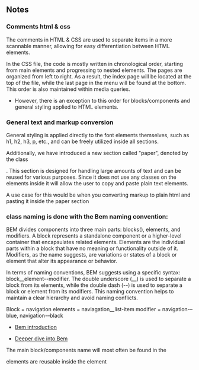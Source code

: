 Notes
-----

### Comments html & css

The comments in HTML & CSS are used to separate items in a more scannable manner, allowing for easy differentiation between HTML elements.

In the CSS file, the code is mostly written in chronological order, starting from main elements and progressing to nested elements. The pages are organized from left to right. As a result, the index page will be located at the top of the file, while the last page in the menu will be found at the bottom. This order is also maintained within media queries.

-   However, there is an exception to this order for blocks/components and general styling applied to HTML elements.

### General text and markup conversion

General styling is applied directly to the font elements themselves, such as h1, h2, h3, p, etc., and can be freely utilized inside all sections.

Additionally, we have introduced a new section called "paper", denoted by the class <section class="paper">. This section is designed for handling large amounts of text and can be reused for various purposes. Since it does not use any classes on the elements inside it will allow the user to copy and paste plain text elements.

A use case for this would be when you converting markup to plain html and pasting it inside the paper section

### class naming is done with the Bem naming convention:

BEM divides components into three main parts: blocks(), elements, and modifiers. A block represents a standalone component or a higher-level container that encapsulates related elements. Elements are the individual parts within a block that have no meaning or functionality outside of it. Modifiers, as the name suggests, are variations or states of a block or element that alter its appearance or behavior.

In terms of naming conventions, BEM suggests using a specific syntax: block__element--modifier. The double underscore (__) is used to separate a block from its elements, while the double dash (--) is used to separate a block or element from its modifiers. This naming convention helps to maintain a clear hierarchy and avoid naming conflicts.

Block = 	navigation
elements =	naviagation__list-item
modifier = 	navigation-–blue, navigation-–black

-   [Bem introduction](https://getbem.com/introduction/)

-   [Deeper dive into Bem](https://www.smashingmagazine.com/2016/06/battling-bem-extended-edition-common-problems-and-how-to-avoid-them/)

The main block/components name will most often be found in the <section></section> elements are reusable inside the <body> element
